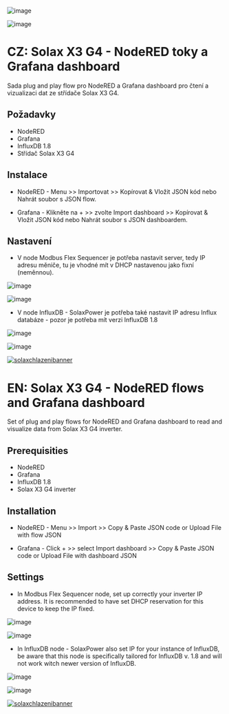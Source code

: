 ![image](https://github.com/user-attachments/assets/71aace60-f05d-4a30-a59e-f7b1242b420f)

![image](https://github.com/user-attachments/assets/91c92de4-9fd6-478e-a994-1377b2a1933b)

# CZ: Solax X3 G4 - NodeRED toky a Grafana dashboard
Sada plug and play flow pro NodeRED a Grafana dashboard pro čtení a vizualizaci dat ze střídače Solax X3 G4.

## Požadavky
- NodeRED
- Grafana
- InfluxDB 1.8
- Střídač Solax X3 G4

## Instalace
- NodeRED - Menu >> Importovat >> Kopírovat & Vložit JSON kód nebo Nahrát soubor s JSON flow.

- Grafana - Klikněte na + >> zvolte Import dashboard >> Kopírovat & Vložit JSON kód nebo Nahrát soubor s JSON dashboardem.

## Nastavení
- V node Modbus Flex Sequencer je potřeba nastavit server, tedy IP adresu měniče, tu je vhodné mít v DHCP nastavenou jako fixní (neměnnou).

![image](https://github.com/user-attachments/assets/99ef4ebc-cdca-4441-8bbf-4d11268f8f02)

![image](https://github.com/user-attachments/assets/f60761f1-092a-4c38-b5d9-80a5c8f0fef2)

- V node InfluxDB - SolaxPower je potřeba také nastavit IP adresu Influx databáze - pozor je potřeba mít verzi InfluxDB 1.8

![image](https://github.com/user-attachments/assets/a3fa8e44-a8be-481e-8dc7-d628b84eeef3)

![image](https://github.com/user-attachments/assets/6ecb82a3-ed48-4abd-a584-344040bc3c34)

[![solaxchlazenibanner](https://github.com/user-attachments/assets/a808534b-2019-4006-8175-1abcf92a8e5c)](https://www.solaxchlazeni.cz)

# EN: Solax X3 G4 - NodeRED flows and Grafana dashboard
Set of plug and play flows for NodeRED and Grafana dashboard to read and visualize data from Solax X3 G4 inverter.

## Prerequisities
- NodeRED
- Grafana
- InfluxDB 1.8
- Solax X3 G4 inverter

## Installation
- NodeRED - Menu >> Import >> Copy & Paste JSON code or Upload File with flow JSON

- Grafana - Click + >> select Import dashboard >> Copy & Paste JSON code or Upload File with dashboard JSON

## Settings
- In Modbus Flex Sequencer node, set up correctly your inverter IP address. It is recommended to have set DHCP reservation for this device to keep the IP fixed.

![image](https://github.com/user-attachments/assets/99ef4ebc-cdca-4441-8bbf-4d11268f8f02)

![image](https://github.com/user-attachments/assets/f60761f1-092a-4c38-b5d9-80a5c8f0fef2)

- In InfluxDB node - SolaxPower also set IP for your instance of InfluxDB, be aware that this node is specifically tailored for InfluxDB v. 1.8 and will not work witch newer version of InfluxDB.

![image](https://github.com/user-attachments/assets/a3fa8e44-a8be-481e-8dc7-d628b84eeef3)

![image](https://github.com/user-attachments/assets/6ecb82a3-ed48-4abd-a584-344040bc3c34)

[![solaxchlazenibanner](https://github.com/user-attachments/assets/a26bcf5e-a7ff-4321-8274-3c6fe149f69d)](https://www.solaxchlazeni.cz)

